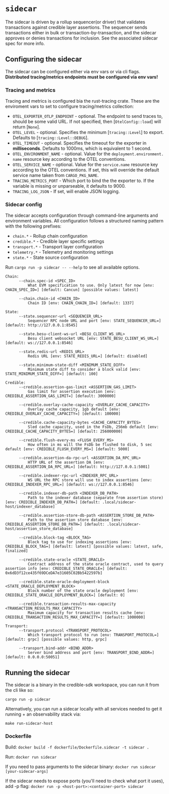 # `sidecar`

The sidecar is driven by a rollup sequencer(or driver) that validates transactions against credible layer assertions.
The sequencer sends transactions either in bulk or transaction-by-transaction, and the sidecar approves or denies
transactions for inclusion. See the associated sidecar spec for more info.

## Configuring the sidecar

The sidecar can be configured either via env vars or via cli flags. **Distributed tracing/metrics endpoints must be
configured via env vars!**

### Tracing and metrics

Tracing and metrics is configured bia the rust-tracing crate. These are the enviroment vars to set to configure
tracing/metrics collection:

- `OTEL_EXPORTER_OTLP_ENDPOINT` - optional. The endpoint to send traces to,
  should be some valid URL. If not specified, then [`OtelConfig::load`]
  will return [`None`].
- `OTEL_LEVEL` - optional. Specifies the minimum [`tracing::Level`] to
  export. Defaults to [`tracing::Level::DEBUG`].
- `OTEL_TIMEOUT` - optional. Specifies the timeout for the exporter in
  **milliseconds**. Defaults to 1000ms, which is equivalent to 1 second.
- `OTEL_ENVIRONMENT_NAME` - optional. Value for the `deployment.environment.
name` resource key according to the OTEL conventions.
- `OTEL_SERVICE_NAME` - optional. Value for the `service.name` resource key
  according to the OTEL conventions. If set, this will override the default
  service name taken from `CARGO_PKG_NAME`.
- `TRACING_METRICS_PORT` - Which port to bind the the exporter to. If the variable is missing or unparseable, it
  defaults to 9000.
- `TRACING_LOG_JSON` - If set, will enable JSON logging.

### Sidecar config

The sidecar accepts configuration through command-line arguments and environment variables. All configuration follows a
structured naming pattern with the following prefixes:

- `chain.*` - Rollup chain configuration
- `credible.*` - Credible layer specific settings
- `transport.*` - Transport layer configuration
- `telemetry.*` - Telemetry and monitoring settings
- `state.*` - State source configuration

Run `cargo run -p sidecar -- --help` to see all available options.

```
Chain:
      --chain.spec-id <SPEC_ID>
          What EVM specification to use. Only latest for now [env: CHAIN_SPEC_ID=] [default: Cancun] [possible values: latest]

      --chain.chain-id <CHAIN_ID>
          Chain ID [env: CHAIN_CHAIN_ID=] [default: 1337]
          
State:
      --state.sequencer-url <SEQUENCER_URL>
          Sequencer RPC node URL and port [env: STATE_SEQUENCER_URL=] [default: http://127.0.0.1:8545]

      --state.besu-client-ws-url <BESU_CLIENT_WS_URL>
          Besu client websocket URL [env: STATE_BESU_CLIENT_WS_URL=] [default: ws://127.0.0.1:8546]
          
      --state.redis-url <REDIS_URL>
          Redis URL [env: STATE_REDIS_URL=] [default: disabled]

      --state.minimum-state-diff <MINIMUM_STATE_DIFF>
          Minimum state diff to consider a block valid [env: STATE_MINIMUM_STATE_DIFF=] [default: 100]

Credible:
      --credible.assertion-gas-limit <ASSERTION_GAS_LIMIT>
          Gas limit for assertion execution [env: CREDIBLE_ASSERTION_GAS_LIMIT=] [default: 3000000]

      --credible.overlay-cache-capacity <OVERLAY_CACHE_CAPACITY>
          Overlay cache capacity, 1gb default [env: CREDIBLE_OVERLAY_CACHE_CAPACITY=] [default: 100000]

      --credible.cache-capacity-bytes <CACHE_CAPACITY_BYTES>
          Sled cache capacity, used in the FsDb, 256mb default [env: CREDIBLE_CACHE_CAPACITY_BYTES=] [default: 256000000]

      --credible.flush-every-ms <FLUSH_EVERY_MS>
          How often in ms will the FsDb be flushed to disk, 5 sec default [env: CREDIBLE_FLUSH_EVERY_MS=] [default: 5000]

      --credible.assertion-da-rpc-url <ASSERTION_DA_RPC_URL>
          HTTP URL of the assertion DA [env: CREDIBLE_ASSERTION_DA_RPC_URL=] [default: http://127.0.0.1:5001]

      --credible.indexer-rpc-url <INDEXER_RPC_URL>
          WS URL the RPC store will use to index assertions [env: CREDIBLE_INDEXER_RPC_URL=] [default: ws://127.0.0.1:8546]

      --credible.indexer-db-path <INDEXER_DB_PATH>
          Path to the indexer database (separate from assertion store) [env: CREDIBLE_INDEXER_DB_PATH=] [default: .local/sidecar-host/indexer_database]

      --credible.assertion-store-db-path <ASSERTION_STORE_DB_PATH>
          Path to the assertion store database [env: CREDIBLE_ASSERTION_STORE_DB_PATH=] [default: .local/sidecar-host/assertion_store_database]

      --credible.block-tag <BLOCK_TAG>
          Block tag to use for indexing assertions [env: CREDIBLE_BLOCK_TAG=] [default: latest] [possible values: latest, safe, finalized]

      --credible.state-oracle <STATE_ORACLE>
          Contract address of the state oracle contract, used to query assertion info [env: CREDIBLE_STATE_ORACLE=] [default: 0x6dD3f12ce435f69DCeDA7e31605C02Bb5422597b]

      --credible.state-oracle-deployment-block <STATE_ORACLE_DEPLOYMENT_BLOCK>
          Block number of the state oracle deployment [env: CREDIBLE_STATE_ORACLE_DEPLOYMENT_BLOCK=] [default: 0]

      --credible.transaction-results-max-capacity <TRANSACTION_RESULTS_MAX_CAPACITY>
          Maximum capacity for transaction results cache [env: CREDIBLE_TRANSACTION_RESULTS_MAX_CAPACITY=] [default: 1000000]

Transport:
      --transport.protocol <TRANSPORT_PROTOCOL>
          Which transport protocol to run [env: TRANSPORT_PROTOCOL=] [default: grpc] [possible values: http, grpc]

      --transport.bind-addr <BIND_ADDR>
          Server bind address and port [env: TRANSPORT_BIND_ADDR=] [default: 0.0.0.0:50051]
```

## Running the sidecar

The sidecar is a binary in the credible-sdk workspace, you can run it from the cli like so:

```cargo run -p sidecar```

Alternatively, you can run a sidecar locally with all services needed to get it running + an observability stack via:

```make run-sidecar-host```

### Dockerfile

Build:
`docker build -f dockerfile/Dockerfile.sidecar -t sidecar .`

Run:
`docker run sidecar`

If you need to pass arguments to the sidecar binary:
`docker run sidecar [your-sidecar-args]`

If the sidecar needs to expose ports (you'll need to check what port it uses), add -p flag:
`docker run -p <host-port>:<container-port> sidecar`

